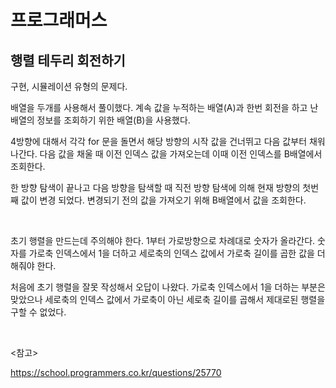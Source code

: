 # 프로그래머스

## 행렬 테두리 회전하기

구현, 시뮬레이션 유형의 문제다.

배열을 두개를 사용해서 풀이했다. 계속 값을 누적하는 배열(A)과 한번 회전을 하고 난 배열의 정보를 조회하기 위한 배열(B)을 사용했다.

4방향에 대해서 각각 for 문을 돌면서 해당 방향의 시작 값을 건너뛰고 다음 값부터 채워나간다. 다음 값을 채울 때 이전 인덱스 값을 가져오는데 이때 이전 인덱스를 B배열에서 조회한다.

한 방향 탐색이 끝나고 다음 방향을 탐색할 때 직전 방향 탐색에 의해 현재 방향의 첫번째 값이 변경 되었다. 변경되기 전의 값을 가져오기 위해 B배열에서 값을 조회한다.

<br>

초기 행렬을 만드는데 주의해야 한다. 1부터 가로방향으로 차례대로 숫자가 올라간다. 숫자를 가로축 인덱스에서 1을 더하고 세로축의 인덱스 값에서 가로축 길이를 곱한 값을 더해줘야 한다.

처음에 초기 행렬을 잘못 작성해서 오답이 나왔다. 가로축 인덱스에서 1을 더하는 부분은 맞았으나 세로축의 인덱스 값에서 가로축이 아닌 세로축 길이를 곱해서 제대로된 행렬을 구할 수 없었다.

<br>

<참고>

https://school.programmers.co.kr/questions/25770

